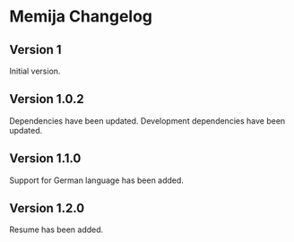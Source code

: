 # Memija Changelog

## Version 1

Initial version.

## Version 1.0.2

Dependencies have been updated.
Development dependencies have been updated.

## Version 1.1.0

Support for German language has been added.

## Version 1.2.0

Resume has been added.
